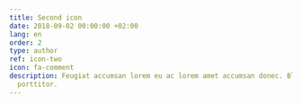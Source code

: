 ```yaml
---
title: Second icon
date: 2018-09-02 00:00:00 +02:00
lang: en
order: 2
type: author
ref: icon-two
icon: fa-comment
description: Feugiat accumsan lorem eu ac lorem amet accumsan donec. Blandit orci
  porttitor.
---
```


